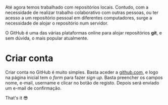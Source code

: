 Até agora temos trabalhado com repositórios locais. Contudo, com a necessidade de realizar trabalho colaborativo com outras pessoas, ou ter acesso a um repositório pessoal em diferentes computadores, surge a necessidade de alojar o repositório num servidor.

O GitHub é uma das várias plataformas online para alojar repositórios **git**, e sem dúvida, o mais popular atualmente.

# Criar conta
Criar conta no GitHub é muito simples. Basta aceder a [github.com](https://github.com), e logo na página inicial tem o *form* para fazer *sign up*. Basta preencher os campos nome, e-mail, username e clicar no botão de registo. Depois será enviado um e-mail de confirmação.

That's it 😎